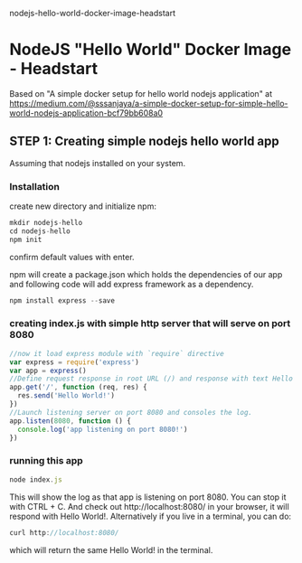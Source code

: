 nodejs-hello-world-docker-image-headstart
# NodeJS "Hello World" Docker Image  - Headstart

Based on "A simple docker setup for hello world nodejs application" at https://medium.com/@sssanjaya/a-simple-docker-setup-for-simple-hello-world-nodejs-application-bcf79bb608a0

## STEP 1: Creating simple nodejs hello world app

Assuming that nodejs installed on your system.

### Installation
create new directory and initialize npm:

````javascript
mkdir nodejs-hello
cd nodejs-hello
npm init
````

confirm default values with enter.

npm will create a package.json which holds the dependencies of our app and following code will add express framework as a dependency.

````javascript
npm install express --save
````

### creating index.js with simple http server that will serve on port 8080

````javascript
//now it load express module with `require` directive
var express = require('express')
var app = express()
//Define request response in root URL (/) and response with text Hello World!
app.get('/', function (req, res) {
  res.send('Hello World!')
})
//Launch listening server on port 8080 and consoles the log.
app.listen(8080, function () {
  console.log('app listening on port 8080!')
})
````

### running this app

````javascript
node index.js
````

This will show the log as that app is listening on port 8080. You can stop it with CTRL + C. And check out http://localhost:8080/ in your browser, it will respond with Hello World!. Alternatively if you live in a terminal, you can do:

````javascript
curl http://localhost:8080/
````

which will return the same Hello World! in the terminal.

